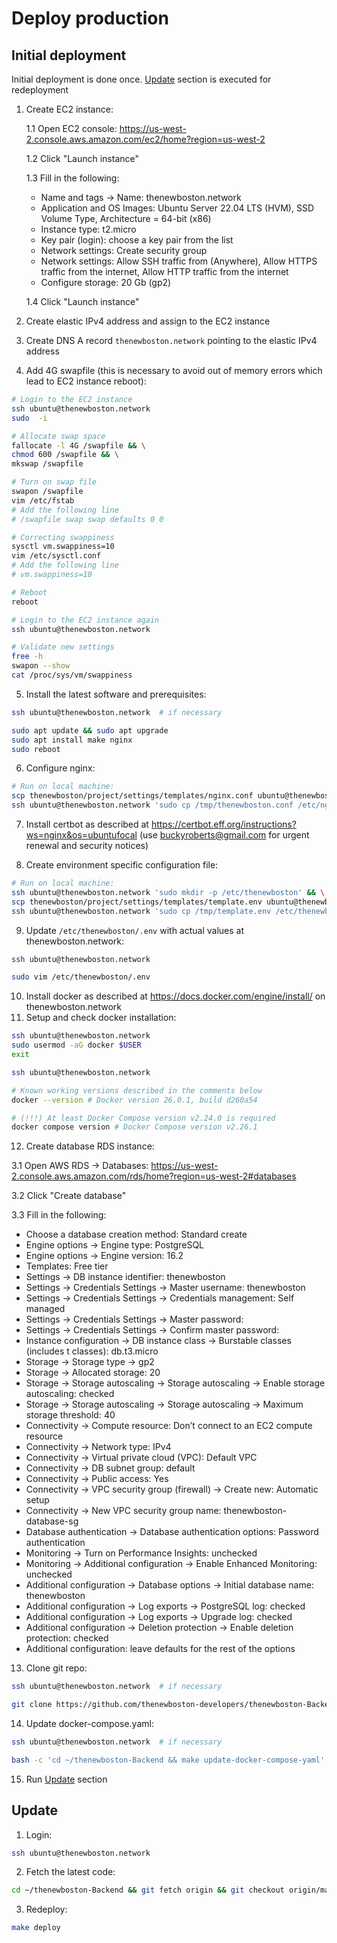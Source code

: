 # Deploy production

## Initial deployment

Initial deployment is done once. [Update](#Update) section is executed for redeployment

1. Create EC2 instance:

   1.1 Open EC2 console: https://us-west-2.console.aws.amazon.com/ec2/home?region=us-west-2

   1.2 Click "Launch instance"

   1.3 Fill in the following:

   - Name and tags -> Name: thenewboston.network
   - Application and OS Images: Ubuntu Server 22.04 LTS (HVM), SSD Volume Type, Architecture = 64-bit (x86)
   - Instance type: t2.micro
   - Key pair (login): choose a key pair from the list
   - Network settings: Create security group
   - Network settings: Allow SSH traffic from (Anywhere), Allow HTTPS traffic from the internet, Allow HTTP traffic from the internet
   - Configure storage: 20 Gb (gp2)

   1.4 Click "Launch instance"

2. Create elastic IPv4 address and assign to the EC2 instance
3. Create DNS A record `thenewboston.network` pointing to the elastic IPv4 address
4. Add 4G swapfile (this is necessary to avoid out of memory errors which lead to EC2 instance reboot):

```bash
# Login to the EC2 instance
ssh ubuntu@thenewboston.network
sudo  -i

# Allocate swap space
fallocate -l 4G /swapfile && \
chmod 600 /swapfile && \
mkswap /swapfile

# Turn on swap file
swapon /swapfile
vim /etc/fstab
# Add the following line
# /swapfile swap swap defaults 0 0

# Correcting swappiness
sysctl vm.swappiness=10
vim /etc/sysctl.conf
# Add the following line
# vm.swappiness=10

# Reboot
reboot

# Login to the EC2 instance again
ssh ubuntu@thenewboston.network

# Validate new settings
free -h
swapon --show
cat /proc/sys/vm/swappiness
```

5. Install the latest software and prerequisites:

```bash
ssh ubuntu@thenewboston.network  # if necessary

sudo apt update && sudo apt upgrade
sudo apt install make nginx
sudo reboot
```

6. Configure nginx:
```bash
# Run on local machine:
scp thenewboston/project/settings/templates/nginx.conf ubuntu@thenewboston.network:/tmp/thenewboston.conf && \
ssh ubuntu@thenewboston.network 'sudo cp /tmp/thenewboston.conf /etc/nginx/sites-available/ && sudo ln -s /etc/nginx/sites-available/thenewboston.conf /etc/nginx/sites-enabled/thenewboston.conf && sudo rm /etc/nginx/sites-available/default'
```

7. Install certbot as described at https://certbot.eff.org/instructions?ws=nginx&os=ubuntufocal
   (use buckyroberts@gmail.com for urgent renewal and security notices)

8. Create environment specific configuration file:

```bash
# Run on local machine:
ssh ubuntu@thenewboston.network 'sudo mkdir -p /etc/thenewboston' && \
scp thenewboston/project/settings/templates/template.env ubuntu@thenewboston.network:/tmp/template.env && \
ssh ubuntu@thenewboston.network 'sudo cp /tmp/template.env /etc/thenewboston/.env'
```

9. Update `/etc/thenewboston/.env` with actual values at thenewboston.network:

```bash
ssh ubuntu@thenewboston.network

sudo vim /etc/thenewboston/.env
```
   
10. Install docker as described at https://docs.docker.com/engine/install/ on thenewboston.network
11. Setup and check docker installation:

```bash
ssh ubuntu@thenewboston.network
sudo usermod -aG docker $USER
exit

ssh ubuntu@thenewboston.network

# Known working versions described in the comments below 
docker --version # Docker version 26.0.1, build d260a54

# (!!!) At least Docker Compose version v2.24.0 is required
docker compose version # Docker Compose version v2.26.1
```

12. Create database RDS instance:

   3.1 Open AWS RDS -> Databases: https://us-west-2.console.aws.amazon.com/rds/home?region=us-west-2#databases

   3.2 Click "Create database"

   3.3 Fill in the following:

   - Choose a database creation method: Standard create
   - Engine options -> Engine type: PostgreSQL
   - Engine options -> Engine version: 16.2
   - Templates: Free tier
   - Settings -> DB instance identifier: thenewboston
   - Settings -> Credentials Settings -> Master username: thenewboston
   - Settings -> Credentials Settings -> Credentials management: Self managed
   - Settings -> Credentials Settings -> Master password: <replace with password>
   - Settings -> Credentials Settings -> Confirm master password: <replace with password>
   - Instance configuration -> DB instance class -> Burstable classes (includes t classes): db.t3.micro
   - Storage -> Storage type -> gp2
   - Storage -> Allocated storage: 20
   - Storage -> Storage autoscaling -> Storage autoscaling -> Enable storage autoscaling: checked
   - Storage -> Storage autoscaling -> Storage autoscaling -> Maximum storage threshold: 40
   - Connectivity -> Compute resource: Don’t connect to an EC2 compute resource
   - Connectivity -> Network type: IPv4
   - Connectivity -> Virtual private cloud (VPC): Default VPC
   - Connectivity -> DB subnet group: default
   - Connectivity -> Public access: Yes
   - Connectivity -> VPC security group (firewall) -> Create new: Automatic setup
   - Connectivity -> New VPC security group name: thenewboston-database-sg
   - Database authentication -> Database authentication options: Password authentication
   - Monitoring -> Turn on Performance Insights: unchecked
   - Monitoring -> Additional configuration -> Enable Enhanced Monitoring: unchecked
   - Additional configuration -> Database options -> Initial database name: thenewboston
   - Additional configuration -> Log exports -> PostgreSQL log: checked
   - Additional configuration -> Log exports -> Upgrade log: checked
   - Additional configuration -> Deletion protection -> Enable deletion protection: checked
   - Additional configuration: leave defaults for the rest of the options

13. Clone git repo:

```bash
ssh ubuntu@thenewboston.network  # if necessary

git clone https://github.com/thenewboston-developers/thenewboston-Backend.git
```

14. Update docker-compose.yaml:

```bash
ssh ubuntu@thenewboston.network  # if necessary

bash -c 'cd ~/thenewboston-Backend && make update-docker-compose-yaml'
```

15. Run [Update](#Update) section

## Update
1. Login:

```bash
ssh ubuntu@thenewboston.network
```

2. Fetch the latest code:

```bash
cd ~/thenewboston-Backend && git fetch origin && git checkout origin/master
```

3. Redeploy:

```bash
make deploy
```

